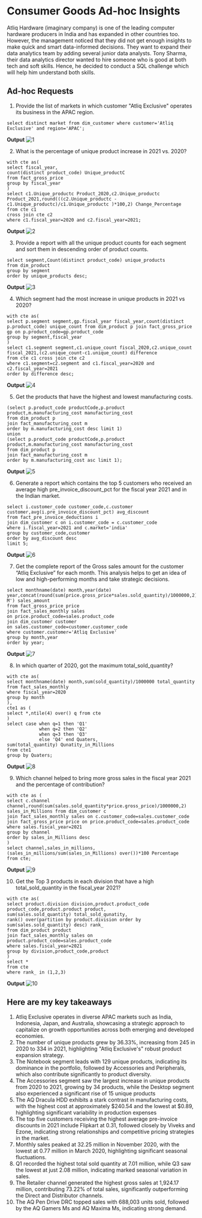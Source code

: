 # Consumer Goods Ad-hoc Insights
Atliq Hardware (imaginary company) is one of the leading computer hardware producers in India and has expanded in other countries too.
However, the management noticed that they did not get enough insights to make quick and smart data-informed decisions. They want to expand their data analytics team by adding several junior data analysts. Tony Sharma, their data analytics director wanted to hire someone who is good at both tech and soft skills. Hence, he decided to conduct a SQL challenge which will help him understand both skills.

## Ad-hoc Requests
1. Provide the list of markets in which customer  "Atliq  Exclusive"  operates its business in the  APAC  region.      

```
select distinct market from dim_customer where customer='Atliq Exclusive' and region='APAC';
```
**Output**
![1](https://github.com/user-attachments/assets/739db421-3d29-461b-97ba-707bfaf5b871)

2. What is the percentage of unique product increase in 2021 vs. 2020?

```
with cte as(
select fiscal_year,
count(distinct product_code) Unique_productC
from fact_gross_price
group by fiscal_year
)
select c1.Unique_productc Product_2020,c2.Unique_productc Product_2021,round(((c2.Unique_productc -c1.Unique_productc)/c1.Unique_productc )*100,2) Change_Percentage
from cte c1 
cross join cte c2 
where c1.fiscal_year=2020 and c2.fiscal_year=2021;
```
**Output**
![2](https://github.com/user-attachments/assets/648f68e8-1c2f-472c-b8d1-3e117c1bc3ab)


3. Provide a report with all the unique product counts for each segment and sort them in descending order of product counts. 
```
select segment,Count(distinct product_code) unique_products 
from dim_product 
group by segment 
order by unique_products desc;
```
**Output**
![3](https://github.com/user-attachments/assets/79144ece-4299-41d2-914a-0d069467da71)

4. Which segment had the most increase in unique products in 2021 vs 2020?
```
with cte as(
select p.segment segment,gp.fiscal_year fiscal_year,count(distinct p.product_code) unique_count from dim_product p join fact_gross_price gp on p.product_code=gp.product_code 
group by segment,fiscal_year
)
select c1.segment segment,c1.unique_count fiscal_2020,c2.unique_count fiscal_2021,(c2.unique_count-c1.unique_count) difference
from cte c1 cross join cte c2 
where c1.segment=c2.segment and c1.fiscal_year=2020 and c2.fiscal_year=2021
order by difference desc;
```
**Output**
![4](https://github.com/user-attachments/assets/cd61dda0-1eca-4bb6-96c7-a6e4dee1fe13)

5. Get the products that have the highest and lowest manufacturing costs.
```
(select p.product_code productCode,p.product product,m.manufacturing_cost manufacturing_cost 
from dim_product p 
join fact_manufacturing_cost m 
order by m.manufacturing_cost desc limit 1)
union 
(select p.product_code productCode,p.product product,m.manufacturing_cost manufacturing_cost 
from dim_product p 
join fact_manufacturing_cost m 
order by m.manufacturing_cost asc limit 1);
```
**Output**
![5](https://github.com/user-attachments/assets/4e9d3e27-9c3e-4aaf-baa9-1dbce5798b90)

6. Generate a report which contains the top 5 customers who received an average high pre_invoice_discount_pct for the fiscal year 2021 and in the Indian market.
```
select i.customer_code customer_code,c.customer customer,avg(i.pre_invoice_discount_pct) avg_discount 
from fact_pre_invoice_deductions i 
join dim_customer c on i.customer_code = c.customer_code
where i.fiscal_year=2021 and c.market='india'
group by customer_code,customer
order by avg_discount desc
limit 5;
```
**Output**
![6](https://github.com/user-attachments/assets/7fa54909-7907-4596-b6fe-49320f97427a)

7. Get the complete report of the Gross sales amount for the customer “Atliq Exclusive” for each month. This analysis helps to get an idea of low and high-performing months and take strategic decisions.
```
select monthname(date) month,year(date) year,concat(round(sum(price.gross_price*sales.sold_quantity)/1000000,2),' M') sales_amount
from fact_gross_price price
join fact_sales_monthly sales
on price.product_code=sales.product_code
join dim_customer customer
on sales.customer_code=customer.customer_code
where customer.customer='Atliq Exclusive'
group by month,year 
order by year;
```
**Output**
![7](https://github.com/user-attachments/assets/f1b67c79-5554-4c7b-8ad5-abb4346bde61)

8. In which quarter of 2020, got the maximum total_sold_quantity?
```
with cte as(
select monthname(date) month,sum(sold_quantity)/1000000 total_quantity
from fact_sales_monthly 
where fiscal_year=2020
group by month
),
cte1 as (
select *,ntile(4) over() q from cte
)
select case when q=1 then 'Q1'
            when q=2 then 'Q2'
            when q=3 then 'Q3'
            else 'Q4' end Quaters,
sum(total_quantity) Qunatity_in_Millions
from cte1
group by Quaters; 
```
**Output**
![8](https://github.com/user-attachments/assets/8ff2d038-819e-47e8-a3eb-6ef9f726ceb7)

9. Which channel helped to bring more gross sales in the fiscal year 2021 and the percentage of contribution?
```
with cte as (
select c.channel channel,round(sum(sales.sold_quantity*price.gross_price)/1000000,2) sales_in_Millions from dim_customer c
join fact_sales_monthly sales on c.customer_code=sales.customer_code
join fact_gross_price price on price.product_code=sales.product_code
where sales.fiscal_year=2021
group by channel
order by sales_in_Millions desc
)
select channel,sales_in_millions,(sales_in_millions/sum(sales_in_Millions) over())*100 Percentage
from cte;
```
**Output**
![9](https://github.com/user-attachments/assets/932138bd-ac2e-4e49-a9ac-ba026bfa914d)

10. Get the Top 3 products in each division that have a high total_sold_quantity in the fiscal_year 2021?
```
with cte as(
select product.division division,product.product_code product_code,product.product product,
sum(sales.sold_quantity) total_sold_qunatity,
rank() over(partition by product.division order by sum(sales.sold_quantity) desc) rank_
from dim_product product
join fact_sales_monthly sales on product.product_code=sales.product_code
where sales.fiscal_year=2021
group by division,product_code,product
)
select *
from cte 
where rank_ in (1,2,3)
```
**Output**
![10](https://github.com/user-attachments/assets/ce61433a-534b-40c4-9822-b2cb92bc3472)


## Here are my key takeaways
1) Atliq Exclusive operates in diverse APAC markets such as India, Indonesia, Japan, and Australia, showcasing a strategic approach to capitalize on growth opportunities across both emerging and developed economies.
2) The number of unique products grew by 36.33%, increasing from 245 in 2020 to 334 in 2021, highlighting "Atliq Exclusive's" robust product expansion strategy.
3) The Notebook segment leads with 129 unique products, indicating its dominance in the portfolio, followed by Accessories and Peripherals, which also contribute significantly to product diversity.
4) The Accessories segment saw the largest increase in unique products from 2020 to 2021, growing by 34 products, while the Desktop segment also experienced a significant rise of 15 unique products
5) The AQ Dracula HDD exhibits a stark contrast in manufacturing costs, with the highest cost at approximately $240.54 and the lowest at $0.89, highlighting significant variability in production expenses
6) The top five customers receiving the highest average pre-invoice discounts in 2021 include Flipkart at 0.31, followed closely by Viveks and Ezone, indicating strong relationships and competitive pricing strategies in the market.
7) Monthly sales peaked at 32.25 million in November 2020, with the lowest at 0.77 million in March 2020, highlighting significant seasonal fluctuations.
8) Q1 recorded the highest total sold quantity at 7.01 million, while Q3 saw the lowest at just 2.08 million, indicating marked seasonal variation in sales.
9) The Retailer channel generated the highest gross sales at 1,924.17 million, contributing 73.22% of total sales, significantly outperforming the Direct and Distributor channels.
10) The AQ Pen Drive DRC topped sales with 688,003 units sold, followed by the AQ Gamers Ms and AQ Maxima Ms, indicating strong demand.


